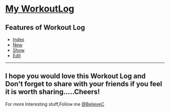 [My WorkoutLog](https://github.com/BelieveC/Rails_WorkoutLog)
==========================

Features of Workout Log
-----------------------------

* [Index](https://raw.githubusercontent.com/BelieveC/Rails_WorkoutLog/master/PreviewImages/index.png)
* [New](https://raw.githubusercontent.com/BelieveC/Rails_WorkoutLog/master/PreviewImages/new.png)
* [Show](https://raw.githubusercontent.com/BelieveC/Rails_WorkoutLog/master/PreviewImages/show.png)
* [Edit](https://raw.githubusercontent.com/BelieveC/Rails_WorkoutLog/master/PreviewImages/edit.png)

------------------------------------------------------------
I hope you would love this Workout Log and Don't forget to share with your friends if you feel it is worth sharing.....Cheers!
--------------------------------------------------------------
For more Interesting stuff,Follow me [@BelieveC](https://github.com/BelieveC)


